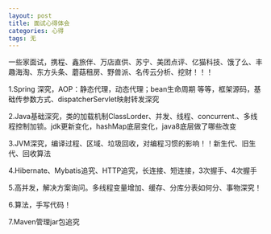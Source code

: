 ```yaml
---
layout: post
title: 面试心得体会
categories: 心得
tags: 无
---
```


一些家面试，携程、鑫旅伴、万店直供、苏宁、美团点评、亿猫科技、饿了么、丰趣海淘、东方头条、蘑菇租房、野兽派、名传云分析、挖财！！！  
   
   
1.Spring 深究，AOP：静态代理，动态代理；bean生命周期 等等，框架源码，基础传参数方式、dispatcherServlet映射转发深究  

2.Java基础深究，类的加载机制ClassLorder、并发、线程、concurrent.、多线程控制加锁。jdk更新变化，hashMap底层变化，java8底层做了哪些改变  

3.JVM深究，编译过程、区域、垃圾回收，对编程习惯的影响！！新生代、旧生代、回收算法  

4.Hibernate、Mybatis追究、HTTP追究，长连接、短连接，3次握手、4次握手  

5.高并发，解决方案询问。多线程变量增加、缓存、分库分表如何分、事物深究！  

6.算法，手写代码！  

7.Maven管理jar包追究  
